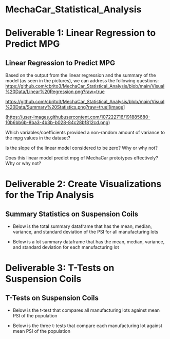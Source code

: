 # MechaCar_Statistical_Analysis

# Deliverable 1: Linear Regression to Predict MPG 
## Linear Regression to Predict MPG
Based on the output from the linear regression and the summary of the model (as seen in the pictures), we can address the following questions:
https://github.com/cbrito3/MechaCar_Statistical_Analysis/blob/main/Visual%20Data/Linear%20Regression.png?raw=true



https://github.com/cbrito3/MechaCar_Statistical_Analysis/blob/main/Visual%20Data/Summary%20Statistics.png?raw=true![image]

(https://user-images.githubusercontent.com/107222716/191885680-10b6bb6b-8ba3-4b3b-b028-84c28bf812cd.png)

Which variables/coefficients provided a non-random amount of variance to the mpg values in the dataset?

Is the slope of the linear model considered to be zero? Why or why not?

Does this linear model predict mpg of MechaCar prototypes effectively? Why or why not?

# Deliverable 2: Create Visualizations for the Trip Analysis
## Summary Statistics on Suspension Coils

* Below is the total summary dataframe that has the mean, median, variance, and standard deviation of the PSI for all manufacturing lots 

* Below is a lot summary dataframe that has the mean, median, variance, and standard deviation for each manufacturing lot 


# Deliverable 3: T-Tests on Suspension Coils
## T-Tests on Suspension Coils

* Below is the t-test that compares all manufacturing lots against mean PSI of the population

* Below is the three t-tests that compare each manufacturing lot against mean PSI of the population 
